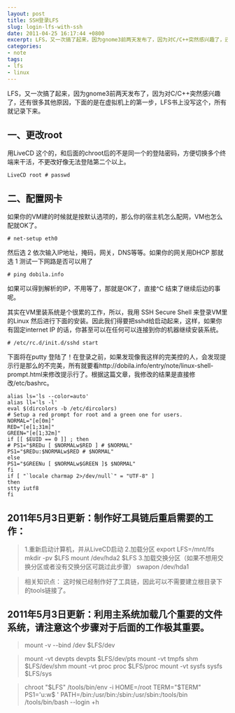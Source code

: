 ```yaml
---
layout: post
title: SSH登录LFS
slug: login-lfs-with-ssh
date: 2011-04-25 16:17:44 +0800
excerpt: LFS，又一次搞了起来，因为gnome3前两天发布了，因为对C/C++突然感兴趣了，还有很多其他原因，下面的是在虚拟机上的第一步，LFS书上没写这个，所有就记录下来。
categories:
- note
tags:
- lfs
- linux
---
```


LFS，又一次搞了起来，因为gnome3前两天发布了，因为对C/C++突然感兴趣了，还有很多其他原因，下面的是在虚拟机上的第一步，LFS书上没写这个，所有就记录下来。


## 一、更改root

用LiveCD 这个的，和后面的chroot后的不是同一个的登陆密码，方便切换多个终端来干活，不更改好像无法登陆第二个以上。

	LiveCD root # passwd

## 二、配置网卡

如果你的VM建的时候就是按默认选项的，那么你的宿主机怎么配网，VM也怎么配就OK了。

	# net-setup eth0

然后选 2 依次输入IP地址，掩码，网关，DNS等等。如果你的网关用DHCP 那就选 1
测试一下网路是否可以用了

	# ping dobila.info

如果可以得到解析的IP，不用等了，那就是OK了，直接^C 结束了继续后边的事呢。

其实在VM里装系统是个很累的工作，所以，我用 SSH Secure Shell 来登录VM里的Linux 然后进行下面的安装。因此我们得要把sshd给启动起来，这样，如果你有固定internet IP 的话，你甚至可以在任何可以连接到你的机器继续安装系统。

	# /etc/rc.d/init.d/sshd start 

下面将在putty 登陆了！在登录之前，如果发现像我这样的完美控的人，会发现提示行是那么的不完美，所有就要看http://dobila.info/entry/note/linux-shell-prompt.html来修改提示行了。根据这篇文章，我修改的结果是直接修改/etc/bashrc。

	alias ls='ls --color=auto'
	alias ll='ls -l'
	eval $(dircolors -b /etc/dircolors)
	# Setup a red prompt for root and a green one for users.
	NORMAL="[e[0m]"
	RED="[e[1;31m]"
	GREEN="[e[1;32m]"
	if [[ $EUID == 0 ]] ; then
	# PS1="$REDu [ $NORMALw$RED ] # $NORMAL"
	PS1="$REDu:$NORMALw$RED # $NORMAL"
	else
	PS1="$GREENu [ $NORMALw$GREEN ]$ $NORMAL"
	fi
	if [ "`locale charmap 2>/dev/null`" = "UTF-8" ]
	then
	stty iutf8
	fi

## 2011年5月3日更新：制作好工具链后重启需要的工作：

> 1.重新启动计算机，并从LiveCD启动
> 2.加载分区
> export LFS=/mnt/lfs
> mkdir -pv $LFS
> mount /dev/hda2 $LFS
> 3.加载交换分区（如果不想用交换分区或者没有交换分区可跳过此步骤）
> swapon /dev/hda1

> 相关知识点：
> 这时候已经制作好了工具链，因此可以不需要建立根目录下的tools链接了。

## 2011年5月3日更新：利用主系统加载几个重要的文件系统，请注意这个步骤对于后面的工作极其重要。

> mount -v --bind /dev $LFS/dev

> mount -vt devpts devpts $LFS/dev/pts
> mount -vt tmpfs shm $LFS/dev/shm
> mount -vt proc proc $LFS/proc
> mount -vt sysfs sysfs $LFS/sys


> chroot "$LFS" /tools/bin/env -i
> HOME=/root TERM="$TERM" PS1='u:w$ '
> PATH=/bin:/usr/bin:/sbin:/usr/sbin:/tools/bin
> /tools/bin/bash --login +h


